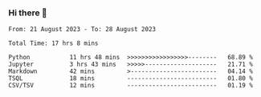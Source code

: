 ### Hi there 👋

<!--
**ututono/ututono** is a ✨ _special_ ✨ repository because its `README.md` (this file) appears on your GitHub profile.

Here are some ideas to get you started:

- 🔭 I’m currently working on ...
- 🌱 I’m currently learning ...
- 👯 I’m looking to collaborate on ...
- 🤔 I’m looking for help with ...
- 💬 Ask me about ...
- 📫 How to reach me: ...
- 😄 Pronouns: ...
- ⚡ Fun fact: ...
-->



<!--START_SECTION:waka-->

```text
From: 21 August 2023 - To: 28 August 2023

Total Time: 17 hrs 8 mins

Python           11 hrs 48 mins  >>>>>>>>>>>>>>>>>--------   68.89 %
Jupyter          3 hrs 43 mins   >>>>>--------------------   21.71 %
Markdown         42 mins         >------------------------   04.14 %
TSQL             18 mins         -------------------------   01.80 %
CSV/TSV          12 mins         -------------------------   01.19 %
```

<!--END_SECTION:waka-->
